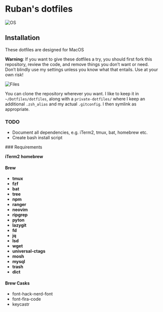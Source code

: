 # Ruban's dotfiles

![OS](./images/neofetch.png)

## Installation

These dotfiles are designed for MacOS

**Warning**: If you want to give these dotfiles a try, you should first fork
this repository, review the code, and remove things you don’t want or need.
Don’t blindly use my settings unless you know what that entails. Use at your own
risk!

![Files](./images/files.png)

You can clone the repository wherever you want. I like to keep it in
`~/Dotfiles/dotfiles`, along with a `private-dotfiles/` where I keep an
additional `.zsh_alias` and my actual `.gitconfig`. I then symlink as
appropriate.

### TODO

- Document all dependencies, e.g. iTerm2, tmux, bat, homebrew etc.
- Create bash install script

### Requirements

**iTerm2**
**homebrew**

#### Brew

- **tmux**
- **fzf**
- **bat**
- **tree**
- **npm**
- **ranger**
- **neovim**
- **ripgrep**
- **pyton**
- **lazygit**
- **fd**
- **jq**
- **lsd**
- **wget**
- **universal-ctags**
- **mosh**
- **mysql**
- **trash**
- **dict**

#### Brew Casks

- font-hack-nerd-font
- font-fira-code
- keycastr
